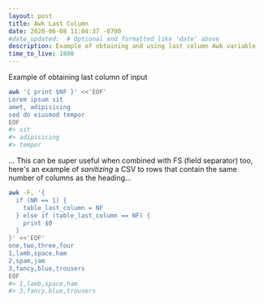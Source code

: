```yaml
---
layout: post
title: Awk Last Column
date: 2020-06-08 11:04:37 -0700
#date_updated:  # Optional and formatted like 'date' above
description: Example of obtaining and using last column Awk variable
time_to_live: 1800
---
```




Example of obtaining last column of input


```bash
awk '{ print $NF }' <<'EOF'
Lorem ipsum sit
amet, adipisicing
sed do eiusmod tempor
EOF
#> sit
#> adipisicing
#> tempor
```


... This can be super useful when combined with FS (field separator) too, here's an example of _sanitizing_ a CSV to rows that contain the same number of columns as the heading...



```bash
awk -F, '{
  if (NR == 1) {
    table_last_column = NF
  } else if (table_last_column == NF) {
    print $0
  }
}' <<'EOF'
one,two,three,four
1,lamb,space,ham
2,spam,jam
3,fancy,blue,trousers
EOF
#> 1,lamb,space,ham
#> 3,fancy,blue,trousers
```
